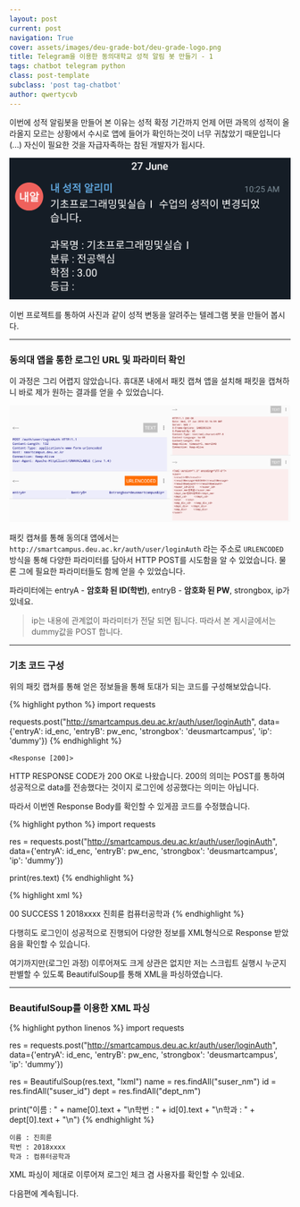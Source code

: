 ```yaml
---
layout: post
current: post
navigation: True
cover: assets/images/deu-grade-bot/deu-grade-logo.png
title: Telegram을 이용한 동의대학교 성적 알림 봇 만들기 - 1
tags: chatbot telegram python
class: post-template
subclass: 'post tag-chatbot'
author: qwertycvb
---
```


이번에 성적 알림봇을 만들어 본 이유는 성적 확정 기간까지 언제 어떤 과목의 성적이 올라올지 모르는 상황에서 수시로 앱에 들어가 확인하는것이 너무 귀찮았기 때문입니다(...) 자신이 필요한 것을 자급자족하는 참된 개발자가 됩시다.

![pic1](assets/images/deu-grade-bot/pic1.png)

이번 프로젝트를 통하여 사진과 같이 성적 변동을 알려주는 텔레그램 봇을 만들어 봅시다.

---

### 동의대 앱을 통한 로그인 URL 및 파라미터 확인

이 과정은 그리 어렵지 않았습니다.  휴대폰 내에서 패킷 캡쳐 앱을 설치해 패킷을 캡쳐하니 바로 제가 원하는 결과를 얻을 수 있었습니다.

![pic2](assets/images/deu-grade-bot/pic2.png)

패킷 캡쳐를 통해 동의대 앱에서는 `http://smartcampus.deu.ac.kr/auth/user/loginAuth` 라는 주소로 `URLENCODED` 방식을 통해 다양한 파라미터를 담아서 HTTP POST를 시도함을 알 수 있었습니다. 물론 그에 필요한 파라미터들도 함께 얻을 수 있었습니다.

파라미터에는 entryA - **암호화 된 ID(학번)**, entryB -  **암호화 된 PW**, strongbox, ip가 있네요.

> ip는 내용에 관계없이 파라미터가 전달 되면 됩니다. 따라서 본 게시글에서는 dummy값을 POST 합니다.

---

### 기초 코드 구성

위의 패킷 캡쳐를 통해 얻은 정보들을 통해 토대가 되는 코드를 구성해보았습니다.

{% highlight python %}
import requests

requests.post("http://smartcampus.deu.ac.kr/auth/user/loginAuth", data={'entryA': id_enc, 'entryB': pw_enc, 'strongbox': 'deusmartcampus', 'ip': 'dummy'})
{% endhighlight %}

~~~shell
<Response [200]>
~~~

HTTP RESPONSE CODE가 200 OK로 나왔습니다. 200의 의미는 POST를 통하여 성공적으로 data를 전송했다는 것이지 로그인에 성공했다는 의미는 아닙니다.

따라서 이번엔 Response Body를 확인할 수 있게끔 코드를 수정했습니다.

{% highlight python %}
import requests

res = requests.post("http://smartcampus.deu.ac.kr/auth/user/loginAuth", data={'entryA': id_enc, 'entryB': pw_enc, 'strongbox': 'deusmartcampus', 'ip': 'dummy'})

print(res.text)
{% endhighlight %}


{% highlight xml %}
<?xml version="1.0" encoding="UTF-8"?>
<user>	   
	<result>00</result>
	<resultMessage>SUCCESS</resultMessage>
	<resultRowCount>1</resultRowCount>       	
	<suser_id>2018xxxx</suser_id>
	<suser_nm>진희륜</suser_nm>
	<dept_nm>컴퓨터공학과</dept_nm>
	<dept_cd></dept_cd>
	<sts></sts>
	<emp_div_cd></emp_div_cd>
	<dept_div></dept_div>
	<emp_div></emp_div>
</user>
{% endhighlight %}

다행히도 로그인이 성공적으로 진행되어 다양한 정보를 XML형식으로 Response 받았음을 확인할 수 있습니다.

여기까지만(로그인 과정) 이루어져도 크게 상관은 없지만 저는 스크립트 실행시 누군지 판별할 수 있도록 BeautifulSoup를 통해 XML을 파싱하였습니다.

---

### BeautifulSoup를 이용한 XML 파싱

{% highlight python linenos %}
import requests

res = requests.post("http://smartcampus.deu.ac.kr/auth/user/loginAuth", data={'entryA': id_enc, 'entryB': pw_enc, 'strongbox': 'deusmartcampus', 'ip': 'dummy'})

res = BeautifulSoup(res.text, "lxml")
name = res.findAll("suser_nm")
id = res.findAll("suser_id")
dept = res.findAll("dept_nm")

print("이름 : " + name[0].text + "\n학번 : " + id[0].text + "\n학과 : " + dept[0].text + "\n")
{% endhighlight %}

~~~
이름 : 진희륜
학번 : 2018xxxx
학과 : 컴퓨터공학과
~~~

XML 파싱이 제대로 이루어져 로그인 체크 겸 사용자를 확인할 수 있네요.



다음편에 계속됩니다.